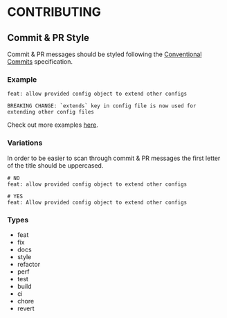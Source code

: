 # CONTRIBUTING

## Commit & PR Style

Commit & PR messages should be styled following the [Conventional Commits](https://www.conventionalcommits.org/en/v1.0.0/) specification.

### Example

```
feat: allow provided config object to extend other configs

BREAKING CHANGE: `extends` key in config file is now used for extending other config files
```

Check out more examples [here](https://www.conventionalcommits.org/en/v1.0.0/#examples).

### Variations

In order to be easier to scan through commit & PR messages the first letter of the title should be uppercased.

```
# NO
feat: allow provided config object to extend other configs

# YES
feat: Allow provided config object to extend other configs
```

### Types

- feat
- fix
- docs
- style
- refactor
- perf
- test
- build
- ci
- chore
- revert

